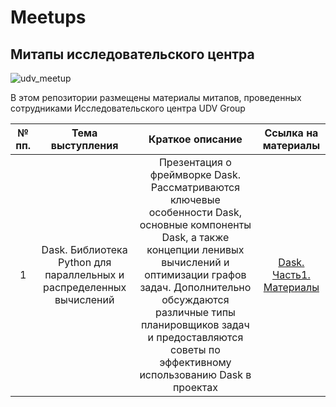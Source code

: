 # Meetups
## Митапы исследовательского центра
![udv_meetup](https://github.com/user-attachments/assets/cac2aa28-c34e-4f90-91b3-0e6a9b34d817)

В этом репозитории размещены материалы митапов, проведенных сотрудниками Исследовательского центра UDV Group




| № пп. | Тема выступления| Краткое описание |  Ссылка на материалы |
|:-:|:-:|:-:|:-:|
| 1 | Dask. Библиотека Python для параллельных и распределенных вычислений| Презентация о фреймворке Dask. Рассматриваются ключевые особенности Dask, основные компоненты Dask, а также концепции ленивых вычислений и оптимизации графов задач. Дополнительно обсуждаются различные типы планировщиков задач и предоставляются советы по эффективному использованию Dask в проектах  | <p><a href="https://github.com/UDV-RnD/Meetups/tree/fec08dd487b1d6a99d5e29897b0c7027aff41d7b/Dask.Part%201"> Dask. Часть1. Материалы </a></p> |


